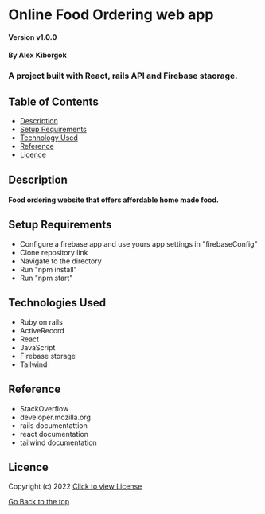 # Online Food Ordering web app

#### Version v1.0.0
#### By Alex Kiborgok
### A project built with React, rails API and Firebase staorage.

## Table of Contents

+ [Description](#description)
+ [Setup Requirements](#setup-requirements)
+ [Technology Used](#technology-used)
+ [Reference](#reference)
+ [Licence](#licence)

## Description
#### Food ordering website that offers affordable home made food.

## Setup Requirements
* Configure a firebase app and use yours app settings in "firebaseConfig"
* Clone repository link
* Navigate to the directory
* Run "npm install"
* Run "npm start"
## Technologies Used
* Ruby on rails
* ActiveRecord
* React
* JavaScript
* Firebase storage
* Tailwind

## Reference
* StackOverflow
* developer.mozilla.org
* rails documentattion
* react documentation
* tailwind documentation

## Licence

Copyright (c) 2022 [Click to view License](LICENSE)

[Go Back to the top](#description)